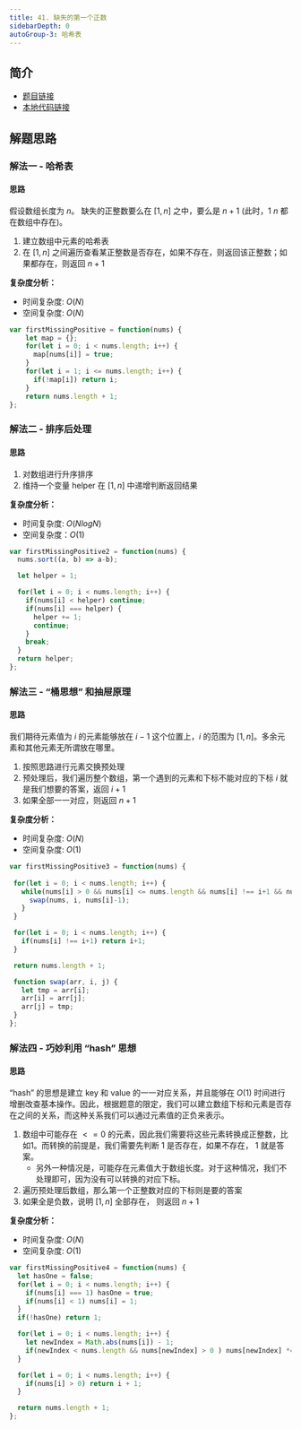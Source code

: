 ```yaml
---
title: 41. 缺失的第一个正数
sidebarDepth: 0
autoGroup-3: 哈希表
---
```

## 简介
- [题目链接](https://leetcode-cn.com/problems/first-missing-positive/)
- [本地代码链接](./../code/JavaScript/41.js)

## 解题思路
### 解法一 - 哈希表
#### 思路
假设数组长度为 $n$。 缺失的正整数要么在 $[1, n]$ 之中，要么是 $n+1$ (此时，$1~n$ 都在数组中存在)。
1. 建立数组中元素的哈希表
2. 在 $[1,n]$ 之间遍历查看某正整数是否存在，如果不存在，则返回该正整数；如果都存在，则返回 $n+1$

**复杂度分析：**  
- 时间复杂度: $O(N)$
- 空间复杂度: $O(N)$

```javascript
var firstMissingPositive = function(nums) {
    let map = {};
    for(let i = 0; i < nums.length; i++) {
      map[nums[i]] = true;
    }
    for(let i = 1; i <= nums.length; i++) {
      if(!map[i]) return i;
    }
    return nums.length + 1;
};
```

### 解法二 - 排序后处理
#### 思路
1. 对数组进行升序排序
2. 维持一个变量 helper 在 $[1, n]$ 中递增判断返回结果

**复杂度分析：**
- 时间复杂度: $O(NlogN)$
- 空间复杂度：$O(1)$

```javascript
var firstMissingPositive2 = function(nums) {
  nums.sort((a, b) => a-b);

  let helper = 1;

  for(let i = 0; i < nums.length; i++) {
    if(nums[i] < helper) continue;
    if(nums[i] === helper) {
      helper += 1;
      continue;
    }
    break;
  }
  return helper;
};
```

### 解法三 - “桶思想” 和抽屉原理
#### 思路
我们期待元素值为 $i$ 的元素能够放在 $i-1$ 这个位置上，$i$ 的范围为 $[1, n]$。多余元素和其他元素无所谓放在哪里。 
1. 按照思路进行元素交换预处理
2. 预处理后，我们遍历整个数组，第一个遇到的元素和下标不能对应的下标 $i$ 就是我们想要的答案，返回 $i+1$
3. 如果全部一一对应，则返回 $n+1$

**复杂度分析：**
- 时间复杂度: $O(N)$
- 空间复杂度: $O(1)$

 ```javascript
var firstMissingPositive3 = function(nums) {
  
  for(let i = 0; i < nums.length; i++) {
    while(nums[i] > 0 && nums[i] <= nums.length && nums[i] !== i+1 && nums[nums[i]-1] !== nums[i]) {
      swap(nums, i, nums[i]-1);
    }
  }

  for(let i = 0; i < nums.length; i++) {
    if(nums[i] !== i+1) return i+1;
  }

  return nums.length + 1;

  function swap(arr, i, j) {
    let tmp = arr[i];
    arr[i] = arr[j];
    arr[j] = tmp;
  }
};
```

### 解法四 - 巧妙利用 “hash” 思想
#### 思路
“hash” 的思想是建立 key 和 value 的一一对应关系，并且能够在 $O(1)$ 时间进行增删改查基本操作。因此，根据题意的限定，我们可以建立数组下标和元素是否存在之间的关系，而这种关系我们可以通过元素值的正负来表示。
1. 数组中可能存在 $<= 0$ 的元素，因此我们需要将这些元素转换成正整数，比如1。而转换的前提是，我们需要先判断 $1$ 是否存在，如果不存在， $1$ 就是答案。
   - 另外一种情况是，可能存在元素值大于数组长度。对于这种情况，我们不处理即可，因为没有可以转换的对应下标。
3. 遍历预处理后数组，那么第一个正整数对应的下标则是要的答案
4. 如果全是负数，说明 $[1, n]$ 全部存在， 则返回 $n+1$

**复杂度分析：**
- 时间复杂度: $O(N)$
- 空间复杂度: $O(1)$

```javascript
var firstMissingPositive4 = function(nums) {
  let hasOne = false;
  for(let i = 0; i < nums.length; i++) {
    if(nums[i] === 1) hasOne = true;
    if(nums[i] < 1) nums[i] = 1;
  }
  if(!hasOne) return 1;

  for(let i = 0; i < nums.length; i++) {
    let newIndex = Math.abs(nums[i]) - 1;
    if(newIndex < nums.length && nums[newIndex] > 0 ) nums[newIndex] *= -1;
  }

  for(let i = 0; i < nums.length; i++) {
    if(nums[i] > 0) return i + 1;
  }

  return nums.length + 1;
};
```